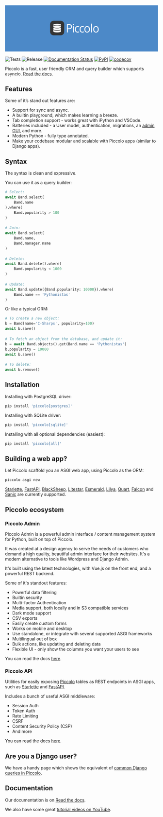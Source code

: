 ![Logo](https://raw.githubusercontent.com/piccolo-orm/piccolo/master/docs/logo_hero.png "Piccolo Logo")

![Tests](https://github.com/piccolo-orm/piccolo/actions/workflows/tests.yaml/badge.svg)
![Release](https://github.com/piccolo-orm/piccolo/actions/workflows/release.yaml/badge.svg)
[![Documentation Status](https://readthedocs.org/projects/piccolo-orm/badge/?version=latest)](https://piccolo-orm.readthedocs.io/en/latest/?badge=latest)
[![PyPI](https://img.shields.io/pypi/v/piccolo?color=%2334D058&label=pypi)](https://pypi.org/project/piccolo/)
[![codecov](https://codecov.io/gh/piccolo-orm/piccolo/branch/master/graph/badge.svg?token=V19CWH7MXX)](https://codecov.io/gh/piccolo-orm/piccolo)

Piccolo is a fast, user friendly ORM and query builder which supports asyncio. [Read the docs](https://piccolo-orm.readthedocs.io/en/latest/).

## Features

Some of it’s stand out features are:

- Support for sync and async.
- A builtin playground, which makes learning a breeze.
- Tab completion support - works great with iPython and VSCode.
- Batteries included - a User model, authentication, migrations, an [admin GUI](https://github.com/piccolo-orm/piccolo_admin), and more.
- Modern Python - fully type annotated.
- Make your codebase modular and scalable with Piccolo apps (similar to Django apps).

## Syntax

The syntax is clean and expressive.

You can use it as a query builder:

```python
# Select:
await Band.select(
    Band.name
).where(
    Band.popularity > 100
)

# Join:
await Band.select(
    Band.name,
    Band.manager.name
)

# Delete:
await Band.delete().where(
    Band.popularity < 1000
)

# Update:
await Band.update({Band.popularity: 10000}).where(
    Band.name == 'Pythonistas'
)
```

Or like a typical ORM:

```python
# To create a new object:
b = Band(name='C-Sharps', popularity=100)
await b.save()

# To fetch an object from the database, and update it:
b = await Band.objects().get(Band.name == 'Pythonistas')
b.popularity = 10000
await b.save()

# To delete:
await b.remove()
```

## Installation

Installing with PostgreSQL driver:

```bash
pip install 'piccolo[postgres]'
```

Installing with SQLite driver:

```bash
pip install 'piccolo[sqlite]'
```

Installing with all optional dependencies (easiest):

```bash
pip install 'piccolo[all]'
```

## Building a web app?

Let Piccolo scaffold you an ASGI web app, using Piccolo as the ORM:

```bash
piccolo asgi new
```

[Starlette](https://www.starlette.io/), [FastAPI](https://fastapi.tiangolo.com/), [BlackSheep](https://www.neoteroi.dev/blacksheep/), [Litestar](https://litestar.dev/), [Esmerald](https://esmerald.dev/), [Lilya](https://lilya.dev), [Quart](https://quart.palletsprojects.com/en/latest/), [Falcon](https://falconframework.org/) and [Sanic](https://sanic.dev/en/) are currently supported.

## Piccolo ecosystem

### Piccolo Admin

Piccolo Admin is a powerful admin interface / content management system for Python, built on top of Piccolo.

It was created at a design agency to serve the needs of customers who demand a high quality, beautiful admin interface for their websites. It's a modern alternative to tools like Wordpress and Django Admin.

It's built using the latest technologies, with Vue.js on the front end, and a powerful REST backend.

Some of it's standout features:

* Powerful data filtering
* Builtin security
* Multi-factor Authentication
* Media support, both locally and in S3 compatible services
* Dark mode support
* CSV exports
* Easily create custom forms
* Works on mobile and desktop
* Use standalone, or integrate with several supported ASGI frameworks
* Multilingual out of box
* Bulk actions, like updating and deleting data
* Flexible UI - only show the columns you want your users to see

You can read the docs [here](https://piccolo-admin.readthedocs.io/en/latest/).

### Piccolo API

Utilities for easily exposing [Piccolo](https://piccolo-orm.readthedocs.io/en/latest/) tables as REST endpoints in ASGI apps, such as [Starlette](https://www.starlette.io) and [FastAPI](https://fastapi.tiangolo.com/).

Includes a bunch of useful ASGI middleware:

- Session Auth
- Token Auth
- Rate Limiting
- CSRF
- Content Security Policy (CSP)
- And more

You can read the docs [here](https://piccolo-api.readthedocs.io/en/latest/).

## Are you a Django user?

We have a handy page which shows the equivalent of [common Django queries in Piccolo](https://piccolo-orm.readthedocs.io/en/latest/piccolo/query_types/django_comparison.html).

## Documentation

Our documentation is on [Read the docs](https://piccolo-orm.readthedocs.io/en/latest/piccolo/getting_started/index.html).

We also have some great [tutorial videos on YouTube](https://www.youtube.com/channel/UCE7x5nm1Iy9KDfXPNrNQ5lA).
